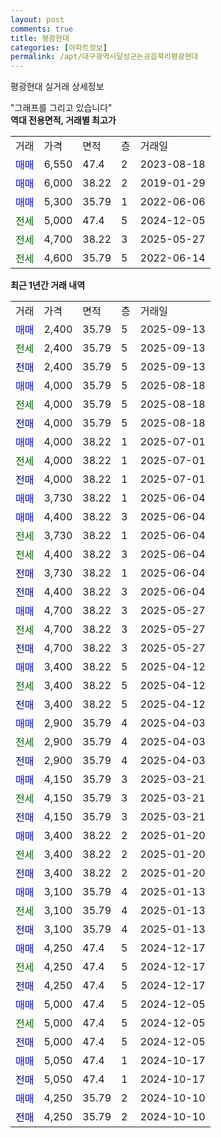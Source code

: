 ```yaml
---
layout: post
comments: true
title: 평광현대
categories: [아파트정보]
permalink: /apt/대구광역시달성군논공읍북리평광현대
---
```


평광현대 실거래 상세정보

<script type="text/javascript">
  google.charts.load('current', {'packages':['line', 'corechart']});
  google.charts.setOnLoadCallback(drawChart);

  function drawChart() {
    var data = new google.visualization.DataTable();
    data.addColumn('date', '거래일');
    data.addColumn('number', "매매");
    data.addColumn('number', "전세");
    data.addColumn('number', "전매");

    data.addRows([[new Date(Date.parse("2025-09-13")), 2400, null, null], [new Date(Date.parse("2025-09-13")), null, 2400, null], [new Date(Date.parse("2025-09-13")), null, null, 2400], [new Date(Date.parse("2025-08-18")), 4000, null, null], [new Date(Date.parse("2025-08-18")), null, 4000, null], [new Date(Date.parse("2025-08-18")), null, null, 4000], [new Date(Date.parse("2025-07-01")), 4000, null, null], [new Date(Date.parse("2025-07-01")), null, 4000, null], [new Date(Date.parse("2025-07-01")), null, null, 4000], [new Date(Date.parse("2025-06-04")), 3730, null, null], [new Date(Date.parse("2025-06-04")), 4400, null, null], [new Date(Date.parse("2025-06-04")), null, 3730, null], [new Date(Date.parse("2025-06-04")), null, 4400, null], [new Date(Date.parse("2025-06-04")), null, null, 3730], [new Date(Date.parse("2025-06-04")), null, null, 4400], [new Date(Date.parse("2025-05-27")), 4700, null, null], [new Date(Date.parse("2025-05-27")), null, 4700, null], [new Date(Date.parse("2025-05-27")), null, null, 4700], [new Date(Date.parse("2025-04-12")), 3400, null, null], [new Date(Date.parse("2025-04-12")), null, 3400, null], [new Date(Date.parse("2025-04-12")), null, null, 3400], [new Date(Date.parse("2025-04-03")), 2900, null, null], [new Date(Date.parse("2025-04-03")), null, 2900, null], [new Date(Date.parse("2025-04-03")), null, null, 2900], [new Date(Date.parse("2025-03-21")), 4150, null, null], [new Date(Date.parse("2025-03-21")), null, 4150, null], [new Date(Date.parse("2025-03-21")), null, null, 4150], [new Date(Date.parse("2025-01-20")), 3400, null, null], [new Date(Date.parse("2025-01-20")), null, 3400, null], [new Date(Date.parse("2025-01-20")), null, null, 3400], [new Date(Date.parse("2025-01-13")), 3100, null, null], [new Date(Date.parse("2025-01-13")), null, 3100, null], [new Date(Date.parse("2025-01-13")), null, null, 3100], [new Date(Date.parse("2024-12-17")), 4250, null, null], [new Date(Date.parse("2024-12-17")), null, 4250, null], [new Date(Date.parse("2024-12-17")), null, null, 4250], [new Date(Date.parse("2024-12-05")), 5000, null, null], [new Date(Date.parse("2024-12-05")), null, 5000, null], [new Date(Date.parse("2024-12-05")), null, null, 5000], [new Date(Date.parse("2024-10-17")), 5050, null, null], [new Date(Date.parse("2024-10-17")), null, null, 5050], [new Date(Date.parse("2024-10-10")), 4250, null, null], [new Date(Date.parse("2024-10-10")), null, null, 4250]]);

    var options = {
      hAxis: {
        format: 'yyyy/MM/dd'
      },    
      lineWidth: 0,
      pointsVisible: true,    
      title: '최근 1년간 유형별 실거래가 분포',
      legend: { position: 'bottom' }
    };

    var formatter = new google.visualization.NumberFormat({pattern:'###,###'} );
    formatter.format(data, 1);
    formatter.format(data, 2);
    
    setTimeout(function() {
        var chart = new google.visualization.LineChart(document.getElementById('columnchart_material'));
        chart.draw(data, (options));
        document.getElementById('loading').style.display = 'none';
    }, 200);
  }
</script>


<div id="loading" style="z-index:20; display: block; margin-left: 0px">"그래프를 그리고 있습니다"</div>
<div id="columnchart_material" style="width: 95%; margin-left: 0px; display: block"></div>
<!-- contents start -->
<b>역대 전용면적, 거래별 최고가</b>
<table class="sortable">
    <tr>
      <td>거래</td>
      <td>가격</td>
      <td>면적</td>
      <td>층</td>
      <td>거래일</td>
    </tr>
        <tr>
          <td><a style="color: blue">매매</a></td>
          <td>6,550</td>
          <td>47.4</td>
          <td>2</td>
          <td>2023-08-18</td>
        </tr>            <tr>
          <td><a style="color: blue">매매</a></td>
          <td>6,000</td>
          <td>38.22</td>
          <td>2</td>
          <td>2019-01-29</td>
        </tr>            <tr>
          <td><a style="color: blue">매매</a></td>
          <td>5,300</td>
          <td>35.79</td>
          <td>1</td>
          <td>2022-06-06</td>
        </tr>        
        <tr>
              <td><a style="color: darkgreen">전세</a></td>
              <td>5,000</td>
              <td>47.4</td>
              <td>5</td>
              <td>2024-12-05</td>
            </tr>            <tr>
              <td><a style="color: darkgreen">전세</a></td>
              <td>4,700</td>
              <td>38.22</td>
              <td>3</td>
              <td>2025-05-27</td>
            </tr>            <tr>
              <td><a style="color: darkgreen">전세</a></td>
              <td>4,600</td>
              <td>35.79</td>
              <td>5</td>
              <td>2022-06-14</td>
            </tr>        
    
</table>

<b>최근 1년간 거래 내역</b>

<table class="sortable">
    <tr>
      <td>거래</td>
      <td>가격</td>
      <td>면적</td>
      <td>층</td>
      <td>거래일</td>
    </tr>
    <tr>
      <td><a style="color: blue">매매</a></td>
      <td>2,400</td>
      <td>35.79</td>
      <td>5</td>
      <td>2025-09-13</td>
    </tr>          <tr>
      <td><a style="color: darkgreen">전세</a></td>
      <td>2,400</td>
      <td>35.79</td>
      <td>5</td>
      <td>2025-09-13</td>
    </tr>          <tr>
      <td><a style="color: darkblue">전매</a></td>
      <td>2,400</td>
      <td>35.79</td>
      <td>5</td>
      <td>2025-09-13</td>
    </tr>          <tr>
      <td><a style="color: blue">매매</a></td>
      <td>4,000</td>
      <td>35.79</td>
      <td>5</td>
      <td>2025-08-18</td>
    </tr>          <tr>
      <td><a style="color: darkgreen">전세</a></td>
      <td>4,000</td>
      <td>35.79</td>
      <td>5</td>
      <td>2025-08-18</td>
    </tr>          <tr>
      <td><a style="color: darkblue">전매</a></td>
      <td>4,000</td>
      <td>35.79</td>
      <td>5</td>
      <td>2025-08-18</td>
    </tr>          <tr>
      <td><a style="color: blue">매매</a></td>
      <td>4,000</td>
      <td>38.22</td>
      <td>1</td>
      <td>2025-07-01</td>
    </tr>          <tr>
      <td><a style="color: darkgreen">전세</a></td>
      <td>4,000</td>
      <td>38.22</td>
      <td>1</td>
      <td>2025-07-01</td>
    </tr>          <tr>
      <td><a style="color: darkblue">전매</a></td>
      <td>4,000</td>
      <td>38.22</td>
      <td>1</td>
      <td>2025-07-01</td>
    </tr>          <tr>
      <td><a style="color: blue">매매</a></td>
      <td>3,730</td>
      <td>38.22</td>
      <td>1</td>
      <td>2025-06-04</td>
    </tr>          <tr>
      <td><a style="color: blue">매매</a></td>
      <td>4,400</td>
      <td>38.22</td>
      <td>3</td>
      <td>2025-06-04</td>
    </tr>          <tr>
      <td><a style="color: darkgreen">전세</a></td>
      <td>3,730</td>
      <td>38.22</td>
      <td>1</td>
      <td>2025-06-04</td>
    </tr>          <tr>
      <td><a style="color: darkgreen">전세</a></td>
      <td>4,400</td>
      <td>38.22</td>
      <td>3</td>
      <td>2025-06-04</td>
    </tr>          <tr>
      <td><a style="color: darkblue">전매</a></td>
      <td>3,730</td>
      <td>38.22</td>
      <td>1</td>
      <td>2025-06-04</td>
    </tr>          <tr>
      <td><a style="color: darkblue">전매</a></td>
      <td>4,400</td>
      <td>38.22</td>
      <td>3</td>
      <td>2025-06-04</td>
    </tr>          <tr>
      <td><a style="color: blue">매매</a></td>
      <td>4,700</td>
      <td>38.22</td>
      <td>3</td>
      <td>2025-05-27</td>
    </tr>          <tr>
      <td><a style="color: darkgreen">전세</a></td>
      <td>4,700</td>
      <td>38.22</td>
      <td>3</td>
      <td>2025-05-27</td>
    </tr>          <tr>
      <td><a style="color: darkblue">전매</a></td>
      <td>4,700</td>
      <td>38.22</td>
      <td>3</td>
      <td>2025-05-27</td>
    </tr>          <tr>
      <td><a style="color: blue">매매</a></td>
      <td>3,400</td>
      <td>38.22</td>
      <td>5</td>
      <td>2025-04-12</td>
    </tr>          <tr>
      <td><a style="color: darkgreen">전세</a></td>
      <td>3,400</td>
      <td>38.22</td>
      <td>5</td>
      <td>2025-04-12</td>
    </tr>          <tr>
      <td><a style="color: darkblue">전매</a></td>
      <td>3,400</td>
      <td>38.22</td>
      <td>5</td>
      <td>2025-04-12</td>
    </tr>          <tr>
      <td><a style="color: blue">매매</a></td>
      <td>2,900</td>
      <td>35.79</td>
      <td>4</td>
      <td>2025-04-03</td>
    </tr>          <tr>
      <td><a style="color: darkgreen">전세</a></td>
      <td>2,900</td>
      <td>35.79</td>
      <td>4</td>
      <td>2025-04-03</td>
    </tr>          <tr>
      <td><a style="color: darkblue">전매</a></td>
      <td>2,900</td>
      <td>35.79</td>
      <td>4</td>
      <td>2025-04-03</td>
    </tr>          <tr>
      <td><a style="color: blue">매매</a></td>
      <td>4,150</td>
      <td>35.79</td>
      <td>3</td>
      <td>2025-03-21</td>
    </tr>          <tr>
      <td><a style="color: darkgreen">전세</a></td>
      <td>4,150</td>
      <td>35.79</td>
      <td>3</td>
      <td>2025-03-21</td>
    </tr>          <tr>
      <td><a style="color: darkblue">전매</a></td>
      <td>4,150</td>
      <td>35.79</td>
      <td>3</td>
      <td>2025-03-21</td>
    </tr>          <tr>
      <td><a style="color: blue">매매</a></td>
      <td>3,400</td>
      <td>38.22</td>
      <td>2</td>
      <td>2025-01-20</td>
    </tr>          <tr>
      <td><a style="color: darkgreen">전세</a></td>
      <td>3,400</td>
      <td>38.22</td>
      <td>2</td>
      <td>2025-01-20</td>
    </tr>          <tr>
      <td><a style="color: darkblue">전매</a></td>
      <td>3,400</td>
      <td>38.22</td>
      <td>2</td>
      <td>2025-01-20</td>
    </tr>          <tr>
      <td><a style="color: blue">매매</a></td>
      <td>3,100</td>
      <td>35.79</td>
      <td>4</td>
      <td>2025-01-13</td>
    </tr>          <tr>
      <td><a style="color: darkgreen">전세</a></td>
      <td>3,100</td>
      <td>35.79</td>
      <td>4</td>
      <td>2025-01-13</td>
    </tr>          <tr>
      <td><a style="color: darkblue">전매</a></td>
      <td>3,100</td>
      <td>35.79</td>
      <td>4</td>
      <td>2025-01-13</td>
    </tr>          <tr>
      <td><a style="color: blue">매매</a></td>
      <td>4,250</td>
      <td>47.4</td>
      <td>5</td>
      <td>2024-12-17</td>
    </tr>          <tr>
      <td><a style="color: darkgreen">전세</a></td>
      <td>4,250</td>
      <td>47.4</td>
      <td>5</td>
      <td>2024-12-17</td>
    </tr>          <tr>
      <td><a style="color: darkblue">전매</a></td>
      <td>4,250</td>
      <td>47.4</td>
      <td>5</td>
      <td>2024-12-17</td>
    </tr>          <tr>
      <td><a style="color: blue">매매</a></td>
      <td>5,000</td>
      <td>47.4</td>
      <td>5</td>
      <td>2024-12-05</td>
    </tr>          <tr>
      <td><a style="color: darkgreen">전세</a></td>
      <td>5,000</td>
      <td>47.4</td>
      <td>5</td>
      <td>2024-12-05</td>
    </tr>          <tr>
      <td><a style="color: darkblue">전매</a></td>
      <td>5,000</td>
      <td>47.4</td>
      <td>5</td>
      <td>2024-12-05</td>
    </tr>          <tr>
      <td><a style="color: blue">매매</a></td>
      <td>5,050</td>
      <td>47.4</td>
      <td>1</td>
      <td>2024-10-17</td>
    </tr>          <tr>
      <td><a style="color: darkblue">전매</a></td>
      <td>5,050</td>
      <td>47.4</td>
      <td>1</td>
      <td>2024-10-17</td>
    </tr>          <tr>
      <td><a style="color: blue">매매</a></td>
      <td>4,250</td>
      <td>35.79</td>
      <td>2</td>
      <td>2024-10-10</td>
    </tr>          <tr>
      <td><a style="color: darkblue">전매</a></td>
      <td>4,250</td>
      <td>35.79</td>
      <td>2</td>
      <td>2024-10-10</td>
    </tr>      </table>
<!-- contents end -->    

